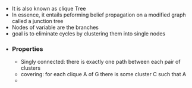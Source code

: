 - It is also known as clique Tree
- In essence, it entails peforming belief propagation on a modified graph called a junction tree
- Nodes of variable are the branches
- goal is to eliminate cycles by clustering them into single nodes
- ### Properties
	- Singly connected: there is exactly one path between each pair of clusters
	- covering: for each clique A of G there is some cluster C such that A
	-